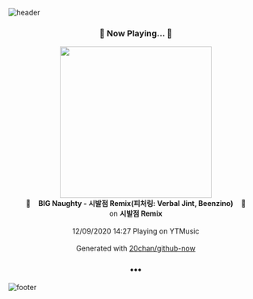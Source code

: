 ![header](https://capsule-render.vercel.app/api?type=wave&height=170&section=header&text=Hi.%20I'm%20SHIFT&fontColor=090707&fontAlignX=45&fontAlignY=65&fontSize=100)

<h3 align="center">🎵 Now Playing... 🎵</h3>
<p align="center">
  <a href="https://music.youtube.com/channel/UC9dIQRHQwB6cvfymHRvJ7mA">
    <img width="300" src="https://lh3.googleusercontent.com/oy43V7V6zXyMMvC6R6rGt3zDcACMteV7o_JrGWwWbpN9egw4rszd1GGrim8kW0DB4YwXOCeXk7e66aY">
  </a>
  <br>
  🎵&nbsp&nbsp&nbsp <b>BIG Naughty - 시발점 Remix(피처링: Verbal Jint, Beenzino)</b> &nbsp&nbsp&nbsp🎵
  <br>
  on <b>시발점 Remix</b>
  
  <br />
  <br />
  12/09/2020 14:27 Playing on YTMusic
  <br />
  <br />
  Generated with <a href="https://github.com/20chan/github-now">20chan/github-now</a>
</p>

<h3 align="center">•••</h3>

![footer](https://capsule-render.vercel.app/api?type=wave&height=150&section=footer)
